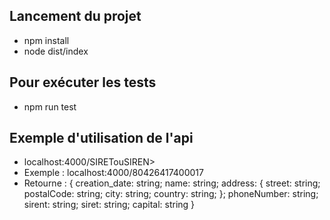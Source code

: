 ## Lancement du projet
 - npm install
 - node dist/index
 
## Pour exécuter les tests
 - npm run test
 
 ## Exemple d'utilisation de l'api
 - localhost:4000/SIRETouSIREN>
 - Exemple : localhost:4000/80426417400017
 - Retourne : {
        creation_date: string;
        name: string;
        address: {
            street: string;
            postalCode: string;
            city: string;
            country: string;
        };
        phoneNumber: string;
        sirent: string;
        siret: string;
        capital: string
}
